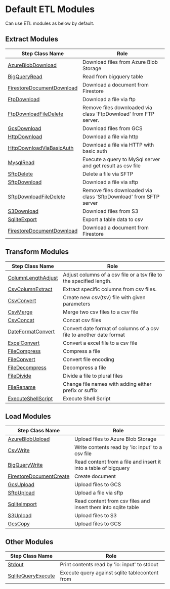 # Default ETL Modules
Can use ETL modules as below by default.

## Extract Modules
|Step Class Name|Role|
|----------|-----------|
|[AzureBlobDownload](/docs/modules/azureblob_download.md)|Download files from Azure Blob Storage|
|[BigQueryRead](/docs/modules/bigquery_read.md)|Read from bigquery table|
|[FirestoreDocumentDownload](/docs/modules/firestore_document_download.md)|Download a document from Firestore|
|[FtpDownload](/docs/modules/ftp_download.md)|Download a file via ftp|
|[FtpDownloadFileDelete](/docs/modules/ftp_download_file_delete.md)|Remove files downloaded via class 'FtpDownload' from FTP server.|
|[GcsDownload](/docs/modules/gcs_download.md)|Download files from GCS|
|[HttpDownload](/docs/modules/http_download.md)|Download a file via http|
|[HttpDownloadViaBasicAuth](/docs/modules/http_download_via_basic_auth.md)|Download a file via HTTP with basic auth|
|[MysqlRead](/docs/modules/mysql_read.md)|Execute a query to MySql server and get result as csv file|
|[SftpDelete](/docs/modules/sftp_delete.md)|Delete a file via SFTP|
|[SftpDownload](/docs/modules/sftp_download.md)|Download a file via sftp|
|[SftpDownloadFileDelete](/docs/modules/sftp_download_file_delete.md)|Remove files downloaded via class 'SftpDownload' from SFTP server|
|[S3Download](/docs/modules/s3_download.md)|Download files from S3|
|[SqliteExport](/docs/modules/sqlite_export.md)|Export a table data to csv|
|[FirestoreDocumentDownload](/docs/modules/firestore_document_download.md)|Download a document from Firestore|


## Transform Modules
|Step Class Name|Role|
|----------|-----------|
|[ColumnLengthAdjust](/docs/modules/column_length_adjust.md)|Adjust columns of a csv file or a tsv file to the specified length.|
|[CsvColumnExtract](/docs/modules/csv_column_extract.md)|Extract specific columns from csv files.|
|[CsvConvert](/docs/modules/csv_convert.md)|Create new csv(tsv) file with given parameters|
|[CsvMerge](/docs/modules/csv_merge.md)|Merge two csv files to a csv file|
|[CsvConcat](/docs/modules/csv_concat.md)|Concat csv files|
|[DateFormatConvert](/docs/modules/date_format_convert.md)|Convert date format of columns of a csv file to another date format|
|[ExcelConvert](/docs/modules/excel_convert.md)|Convert a excel file to a csv file|
|[FileCompress](/docs/modules/file_compress.md)|Compress a file|
|[FileConvert](/docs/modules/file_convert.md)|Convert file encoding|
|[FileDecompress](/docs/modules/file_decompress.md)|Decompress a file|
|[FileDivide](/docs/modules/file_divide.md)|Divide a file to plural files|
|[FileRename](/docs/modules/file_rename.md)|Change file names with adding either prefix or suffix|
|[ExecuteShellScript](/docs/modules/execute_shell_script.md)|Execute Shell Script|


## Load Modules
|Step Class Name|Role|
|----------|-----------|
|[AzureBlobUpload](/docs/modules/azureblob_upload.md)|Upload files to Azure Blob Storage|
|[CsvWrite](/docs/modules/csv_write.md)|Write contents read by 'io: input' to a csv file|
|[BigQueryWrite](/docs/modules/bigquery_write.md)|Read content from a file and insert it into a table of bigquery|
|[FirestoreDocumentCreate](/docs/modules/firestore_document_create.md)|Create document|
|[GcsUpload](/docs/modules/gcs_upload.md)|Upload files to GCS|
|[SftpUpload](/docs/modules/sftp_upload.md)|Upload a file via sftp|
|[SqliteImport](/docs/modules/sqlite_import.md)|Read content from csv files and insert them into sqlite table|
|[S3Upload](/docs/modules/s3_upload.md)|Upload files to S3|
|[GcsCopy](/docs/modules/bigquery_copy.md)|Upload files to GCS|


## Other Modules
|Step Class Name|Role|
|----------|-----------|
|[Stdout](/docs/modules/stdout.md)|Print contents read by 'io: input' to stdout|
|[SqliteQueryExecute](/docs/modules/sqlite_query_execute.md)|Execute query against sqlite tablecontent from|
